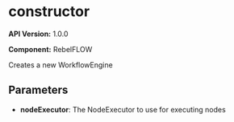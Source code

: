 # constructor

**API Version:** 1.0.0

**Component:** RebelFLOW

Creates a new WorkflowEngine

## Parameters

- **nodeExecutor**: The NodeExecutor to use for executing nodes

